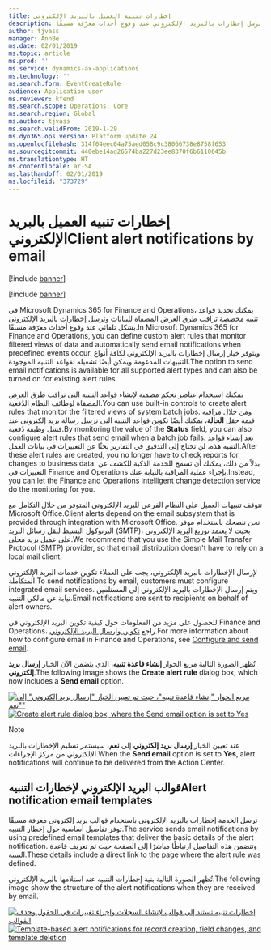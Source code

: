 ```yaml
---
title: إخطارات تنبيه‬ العميل بالبريد الإلكتروني
description: يوفر هذا الموضوع معلومات حول كيفية إعداد القواعد التي ترسل إخطارات بالبريد الإلكتروني عند وقوع أحداث معرّفة مسبقًا.
author: tjvass
manager: AnnBe
ms.date: 02/01/2019
ms.topic: article
ms.prod: ''
ms.service: dynamics-ax-applications
ms.technology: ''
ms.search.form: EventCreateRule
audience: Application user
ms.reviewer: kfend
ms.search.scope: Operations, Core
ms.search.region: Global
ms.author: tjvass
ms.search.validFrom: 2019-1-29
ms.dyn365.ops.version: Platform update 24
ms.openlocfilehash: 314f04eec04a75aed058c9c38066738e8758f653
ms.sourcegitcommit: 440ebe14ad26574ba227d23ee8370f6b6110645b
ms.translationtype: HT
ms.contentlocale: ar-SA
ms.lasthandoff: 02/01/2019
ms.locfileid: "373729"
---
```

# <a name="client-alert-notifications-by-email"></a><span data-ttu-id="8cedf-103">إخطارات تنبيه‬ العميل بالبريد الإلكتروني</span><span class="sxs-lookup"><span data-stu-id="8cedf-103">Client alert notifications by email</span></span>

[!include [banner](../includes/banner.md)]

[!include [banner](../includes/preview-banner.md)]

<span data-ttu-id="8cedf-104">في Microsoft Dynamics 365 for Finance and Operations، يمكنك تحديد قواعد تنبيه مخصصة تراقب طرق العرض المصفاة للبيانات وترسل إخطارات بالبريد الإلكتروني بشكل تلقائي عند وقوع أحداث معرّفة مسبقًا.</span><span class="sxs-lookup"><span data-stu-id="8cedf-104">In Microsoft Dynamics 365 for Finance and Operations, you can define custom alert rules that monitor filtered views of data and automatically send email notifications when predefined events occur.</span></span> <span data-ttu-id="8cedf-105">ويتوفر خيار إرسال إخطارات بالبريد الإلكتروني لكافة أنواع التنبيهات المدعومة ويمكن أيضًا تشغيله لقواعد التنبيه الموجودة.</span><span class="sxs-lookup"><span data-stu-id="8cedf-105">The option to send email notifications is available for all supported alert types and can also be turned on for existing alert rules.</span></span>

<span data-ttu-id="8cedf-106">يمكنك استخدام عناصر تحكم مضمنة لإنشاء قواعد التنبيه التي تراقب طرق العرض المصفاة لوظائف النظام الدُفعية.</span><span class="sxs-lookup"><span data-stu-id="8cedf-106">You can use built-in controls to create alert rules that monitor the filtered views of system batch jobs.</span></span> <span data-ttu-id="8cedf-107">ومن خلال مراقبة قيمة حقل **الحالة**، يمكنك أيضًا تكوين قواعد التنبيه التي ترسل رسالة بريد إلكتروني عند فشل وظيفة دُفعية.</span><span class="sxs-lookup"><span data-stu-id="8cedf-107">By monitoring the value of the **Status** field, you can also configure alert rules that send email when a batch job fails.</span></span> <span data-ttu-id="8cedf-108">بعد إنشاء قواعد التنبيه هذه، لن تحتاج إلى التدقيق في التقارير بحثًا عن التغييرات في بيانات العمل.</span><span class="sxs-lookup"><span data-stu-id="8cedf-108">After these alert rules are created, you no longer have to check reports for changes to business data.</span></span> <span data-ttu-id="8cedf-109">بدلاً من ذلك، يمكنك أن تسمح للخدمة الذكية للكشف عن التغييرات في Finance and Operations بإجراء عملية المراقبة بالنيابة عنك.</span><span class="sxs-lookup"><span data-stu-id="8cedf-109">Instead, you can let the Finance and Operations intelligent change detection service do the monitoring for you.</span></span>

<span data-ttu-id="8cedf-110">تتوقف تنبيهات العميل على النظام الفرعي للبريد الإلكتروني المتوفر من خلال التكامل مع Microsoft Office.</span><span class="sxs-lookup"><span data-stu-id="8cedf-110">Client alerts depend on the email subsystem that is provided through integration with Microsoft Office.</span></span> <span data-ttu-id="8cedf-111">نحن ننصحك باستخدام موفر البرتوكول البسيط لنقل رسائل البريد (SMTP)، بحيث لا يعتمد توزيع البريد الإلكتروني على عميل بريد محلي.</span><span class="sxs-lookup"><span data-stu-id="8cedf-111">We recommend that you use the Simple Mail Transfer Protocol (SMTP) provider, so that email distribution doesn't have to rely on a local mail client.</span></span>

<span data-ttu-id="8cedf-112">لإرسال الإخطارات بالبريد الإلكتروني، يجب على العملاء تكوين خدمات البريد الإلكتروني المتكاملة.</span><span class="sxs-lookup"><span data-stu-id="8cedf-112">To send notifications by email, customers must configure integrated email services.</span></span> <span data-ttu-id="8cedf-113">ويتم إرسال الإخطارات بالبريد الإلكتروني إلى المستلمين نيابة عن مالكي التنبيه.</span><span class="sxs-lookup"><span data-stu-id="8cedf-113">Email notifications are sent to recipients on behalf of alert owners.</span></span>

<span data-ttu-id="8cedf-114">للحصول على مزيد من المعلومات حول كيفية تكوين البريد الإلكتروني في Finance and Operations، راجع [تكوين وإرسال البريد الإلكتروني](../organization-administration/configure-email.md).</span><span class="sxs-lookup"><span data-stu-id="8cedf-114">For more information about how to configure email in Finance and Operations, see [Configure and send email](../organization-administration/configure-email.md).</span></span>

<span data-ttu-id="8cedf-115">تُظهر الصورة التالية مربع الحوار **إنشاء قاعدة تنبيه**، الذي يتضمن الآن الخيار **إرسال بريد إلكتروني**.</span><span class="sxs-lookup"><span data-stu-id="8cedf-115">The following image shows the **Create alert rule** dialog box, which now includes a **Send email** option.</span></span>

<span data-ttu-id="8cedf-116">[![مربع الحوار "إنشاء قاعدة تنبيه"، حيث تم تعيين الخيار "إرسال بريد إلكتروني" إلى "نعم"](./media/Create-alert-rule-form.png)](./media/Create-alert-rule-form.png)</span><span class="sxs-lookup"><span data-stu-id="8cedf-116">[![Create alert rule dialog box, where the Send email option is set to Yes](./media/Create-alert-rule-form.png)](./media/Create-alert-rule-form.png)</span></span>

> [!NOTE]
> <span data-ttu-id="8cedf-117">عند تعيين الخيار **إرسال بريد إلكتروني** إلى **نعم**، سيستمر تسليم الإخطارات بالبريد الإلكتروني من مركز الإجراءات.</span><span class="sxs-lookup"><span data-stu-id="8cedf-117">When the **Send email** option is set to **Yes**, alert notifications will continue to be delivered from the Action Center.</span></span>

## <a name="alert-notification-email-templates"></a><span data-ttu-id="8cedf-118">قوالب البريد الإلكتروني لإخطارات التنبيه</span><span class="sxs-lookup"><span data-stu-id="8cedf-118">Alert notification email templates</span></span>

<span data-ttu-id="8cedf-119">ترسل الخدمة إخطارات بالبريد الإلكتروني باستخدام قوالب بريد إلكتروني معرفة مسبقًا توفر تفاصيل أساسية حول إخطار التنبيه.</span><span class="sxs-lookup"><span data-stu-id="8cedf-119">The service sends email notifications by using predefined email templates that deliver the basic details of the alert notification.</span></span> <span data-ttu-id="8cedf-120">وتتضمن هذه التفاصيل ارتباطًا مباشرًا إلى الصفحة حيث تم تعريف قاعدة التنبيه.</span><span class="sxs-lookup"><span data-stu-id="8cedf-120">These details include a direct link to the page where the alert rule was defined.</span></span>

<span data-ttu-id="8cedf-121">تُظهر الصورة التالية بنية إخطارات التنبيه عند استلامها بالبريد الإلكتروني.</span><span class="sxs-lookup"><span data-stu-id="8cedf-121">The following image show the structure of the alert notifications when they are received by email.</span></span>

<span data-ttu-id="8cedf-122">[![إخطارات تنبيه تستند إلى قوالب لإنشاء السجلات وإجراء تغييرات في الحقول وحذف القوالب](./media/Alert-email-templates.png)](./media/Alert-email-templates.png)</span><span class="sxs-lookup"><span data-stu-id="8cedf-122">[![Template-based alert notifications for record creation, field changes, and template deletion](./media/Alert-email-templates.png)](./media/Alert-email-templates.png)</span></span>
